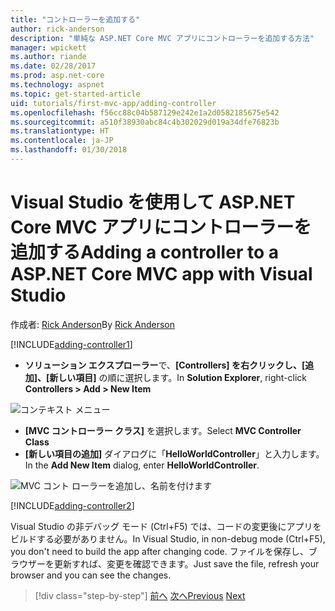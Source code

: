 ```yaml
---
title: "コントローラーを追加する"
author: rick-anderson
description: "単純な ASP.NET Core MVC アプリにコントローラーを追加する方法"
manager: wpickett
ms.author: riande
ms.date: 02/28/2017
ms.prod: asp.net-core
ms.technology: aspnet
ms.topic: get-started-article
uid: tutorials/first-mvc-app/adding-controller
ms.openlocfilehash: f56cc88c04b587129e242e1a2d0582185675e542
ms.sourcegitcommit: a510f38930abc84c4b302029d019a34dfe76823b
ms.translationtype: HT
ms.contentlocale: ja-JP
ms.lasthandoff: 01/30/2018
---
```

# <a name="adding-a-controller-to-a-aspnet-core-mvc-app-with-visual-studio"></a><span data-ttu-id="e0daa-103">Visual Studio を使用して ASP.NET Core MVC アプリにコントローラーを追加する</span><span class="sxs-lookup"><span data-stu-id="e0daa-103">Adding a controller to a ASP.NET Core MVC app with Visual Studio</span></span>

<span data-ttu-id="e0daa-104">作成者: [Rick Anderson](https://twitter.com/RickAndMSFT)</span><span class="sxs-lookup"><span data-stu-id="e0daa-104">By [Rick Anderson](https://twitter.com/RickAndMSFT)</span></span>

[!INCLUDE[adding-controller1](../../includes/mvc-intro/adding-controller1.md)]

* <span data-ttu-id="e0daa-105">**ソリューション エクスプローラー**で、**[Controllers] を右クリックし、[追加]、[新しい項目]** の順に選択します。</span><span class="sxs-lookup"><span data-stu-id="e0daa-105">In **Solution Explorer**, right-click **Controllers > Add > New Item**</span></span>

![コンテキスト メニュー](adding-controller/_static/add_controller.png)

* <span data-ttu-id="e0daa-107">**[MVC コントローラー クラス]** を選択します。</span><span class="sxs-lookup"><span data-stu-id="e0daa-107">Select **MVC Controller Class**</span></span>
* <span data-ttu-id="e0daa-108">**[新しい項目の追加]** ダイアログに「**HelloWorldController**」と入力します。</span><span class="sxs-lookup"><span data-stu-id="e0daa-108">In the **Add New Item** dialog, enter **HelloWorldController**.</span></span>

![MVC コント ローラーを追加し、名前を付けます](adding-controller/_static/ac.png)

[!INCLUDE[adding-controller2](../../includes/mvc-intro/adding-controller2.md)]

<span data-ttu-id="e0daa-110">Visual Studio の非デバッグ モード (Ctrl+F5) では、コードの変更後にアプリをビルドする必要がありません。</span><span class="sxs-lookup"><span data-stu-id="e0daa-110">In Visual Studio, in non-debug mode (Ctrl+F5), you don't need to build the app after changing  code.</span></span> <span data-ttu-id="e0daa-111">ファイルを保存し、ブラウザーを更新すれば、変更を確認できます。</span><span class="sxs-lookup"><span data-stu-id="e0daa-111">Just save the file, refresh your browser and you can see the changes.</span></span>

>[!div class="step-by-step"]
<span data-ttu-id="e0daa-112">[前へ](start-mvc.md)
[次へ](adding-view.md)</span><span class="sxs-lookup"><span data-stu-id="e0daa-112">[Previous](start-mvc.md)
[Next](adding-view.md)</span></span>  
